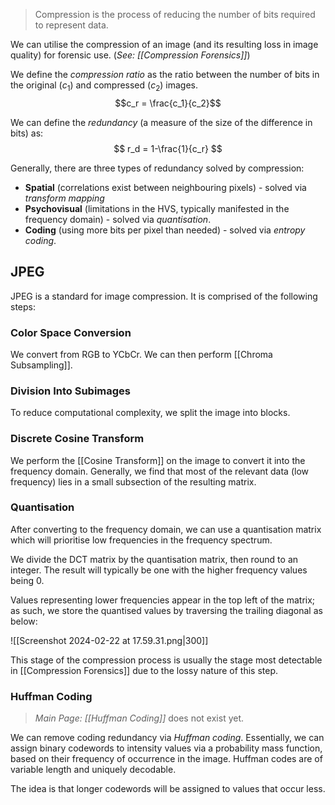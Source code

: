 > Compression is the process of reducing the number of bits required to represent data.

We can utilise the compression of an image (and its resulting loss in image quality) for forensic use. (*See: [[Compression Forensics]]*)

We define the *compression ratio* as the ratio between the number of bits in the original ($c_1$) and compressed ($c_2$) images.
$$c_r = \frac{c_1}{c_2}$$

We can define the *redundancy* (a measure of the size of the difference in bits) as:
$$
r_d = 1-\frac{1}{c_r}
$$

Generally, there are three types of redundancy solved by compression:
- **Spatial** (correlations exist between neighbouring pixels) - solved via *transform mapping*
- **Psychovisual** (limitations in the HVS, typically manifested in the frequency domain) - solved via *quantisation*.
- **Coding** (using more bits per pixel than needed) - solved via *entropy coding*.

## JPEG
JPEG is a standard for image compression. It is comprised of the following steps:

### Color Space Conversion
We convert from RGB to YCbCr. We can then perform [[Chroma Subsampling]].

### Division Into Subimages
To reduce computational complexity, we split the image into blocks.

### Discrete Cosine Transform
We perform the [[Cosine Transform]] on the image to convert it into the frequency domain. Generally, we find that most of the relevant data (low frequency) lies in a small subsection of the resulting matrix.

### Quantisation
After converting to the frequency domain, we can use a quantisation matrix which will prioritise low frequencies in the frequency spectrum. 

We divide the DCT matrix by the quantisation matrix, then round to an integer. The result will typically be one with the higher frequency values being 0. 

Values representing lower frequencies appear in the top left of the matrix; as such, we store the quantised values by traversing the trailing diagonal as below:

![[Screenshot 2024-02-22 at 17.59.31.png|300]]

This stage of the compression process is usually the stage most detectable in [[Compression Forensics]] due to the lossy nature of this step.
### Huffman Coding
> *Main Page: [[Huffman Coding]]* does not exist yet.

We can remove coding redundancy via *Huffman coding*. Essentially, we can assign binary codewords to intensity values via a probability mass function, based on their frequency of occurrence in the image. Huffman codes are of variable length and uniquely decodable.

The idea is that longer codewords will be assigned to values that occur less.